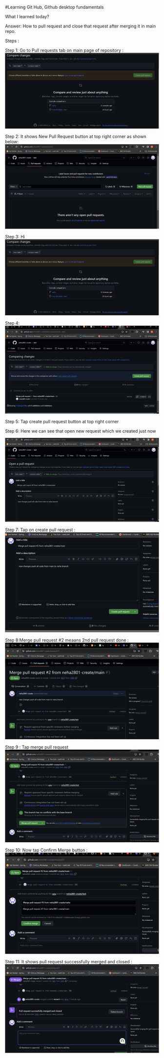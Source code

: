 #Learning Git Hub, Github desktop fundamentals

What I learned today?

Answer:
How to pull request and close that request after merging it in main repo.

Steps :

Step 1: Go to Pull requests tab on main page of repository :
![Alt text](image.png)

Step 2: It shows New Pull Request button at top right corner as shown below:
![Alt text](image-1.png)

Step 3:
Hi 
![Alt text](image.png)


Step 4:
![Alt text](image-2.png)


Step 5: Tap create  pull request button at top right corner 

Step 6: Here we can see that open new request which we created just now

![Alt text](image-3.png)

Step 7: Tap on create pull request :
![Alt text](image-4.png)

Step 8:Merge pull request #2 meaans 2nd pull request done :
![Alt text](image-5.png)

Step 9 : Tap merge pull request 
![Alt text](image-6.png)

Step 10: Now tap Confirm Merge button :
![Alt text](image-7.png)

Step 11: It shows pull request successfully merged and closed :
![Alt text](image-8.png)



